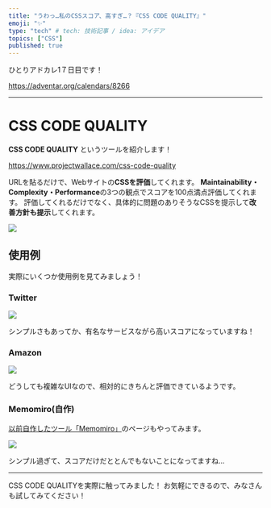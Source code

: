 ```yaml
---
title: "うわっ…私のCSSスコア、高すぎ…？『CSS CODE QUALITY』"
emoji: "✨"
type: "tech" # tech: 技術記事 / idea: アイデア
topics: ["CSS"]
published: true
---
```


ひとりアドカレ1７日目です！

https://adventar.org/calendars/8266

---


# CSS CODE QUALITY

**CSS CODE QUALITY** というツールを紹介します！

https://www.projectwallace.com/css-code-quality

URLを貼るだけで、Webサイトの**CSSを評価**してくれます。
**Maintainability・Complexity・Performance**の3つの観点でスコアを100点満点評価してくれます。
評価してくれるだけでなく、具体的に問題のありそうなCSSを提示して**改善方針も提示**してくれます。

![]("/images/df4b299a2efa8b/1.png")


## 使用例

実際にいくつか使用例を見てみましょう！

### Twitter

![]("/images/df4b299a2efa8b/twitter.png")

シンプルさもあってか、有名なサービスながら高いスコアになっていますね！

### Amazon

![]("/images/df4b299a2efa8b/amazon.png")

どうしても複雑なUIなので、相対的にきちんと評価できているようです。

### Memomiro(自作)

[以前自作したツール「Memomiro」](https://zenn.dev/mistletoe/articles/4016f0cb753e69)のページもやってみます。

![]("/images/df4b299a2efa8b/myself.png")

シンプル過ぎて、スコアだけだととんでもないことになってますね…


---


CSS CODE QUALITYを実際に触ってみました！
お気軽にできるので、みなさんも試してみてください！

